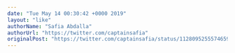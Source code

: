 ```yaml
---
date: "Tue May 14 00:30:42 +0000 2019"
layout: "like"
authorName: "Safia Abdalla"
authorUrl: "https://twitter.com/captainsafia"
originalPost: "https://twitter.com/captainsafia/status/1128095255574659072"
---
```

